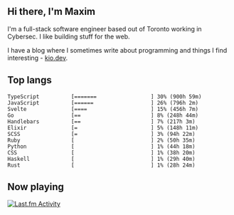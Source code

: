 <!-- deno-fmt-ignore-file -->
## Hi there, I'm Maxim

I'm a full-stack software engineer based out of Toronto working in Cybersec. I like building stuff for the web.

I have a blog where I sometimes write about programming and things I find interesting - [kio.dev](https://kio.dev).



## Top langs

```
TypeScript          [=======                 ] 30% (900h 59m)
JavaScript          [======                  ] 26% (796h 2m)
Svelte              [====                    ] 15% (456h 7m)
Go                  [==                      ] 8% (248h 44m)
Handlebars          [==                      ] 7% (217h 3m)
Elixir              [=                       ] 5% (148h 11m)
SCSS                [=                       ] 3% (94h 22m)
Ruby                [                        ] 2% (50h 35m)
Python              [                        ] 1% (44h 18m)
CSS                 [                        ] 1% (38h 20m)
Haskell             [                        ] 1% (29h 40m)
Rust                [                        ] 1% (28h 24m)
```


## Now playing


<a href="https://github.com/kiosion/toru">
  <picture>
    <source media="(prefers-color-scheme: dark)" srcset="https://toru.kio.dev/api/v1/kiosion?border_width=0&border_radius=26&theme=dark">
    <source media="(prefers-color-scheme: light)" srcset="https://toru.kio.dev/api/v1/kiosion?border_width=0&border_radius=26&theme=light">
    <img alt="Last.fm Activity" src="https://toru.kio.dev/api/v1/kiosion?border_width=0&border_radius=26" />
  </picture>
</a>
